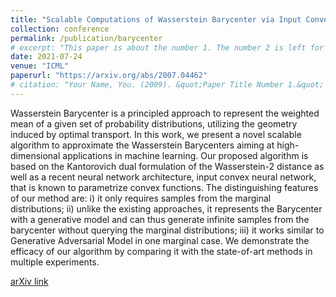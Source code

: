 ```yaml
---
title: "Scalable Computations of Wasserstein Barycenter via Input Convex Neural Networks. "
collection: conference
permalink: /publication/barycenter
# excerpt: "This paper is about the number 1. The number 2 is left for future work."
date: 2021-07-24
venue: "ICML"
paperurl: "https://arxiv.org/abs/2007.04462"
# citation: "Your Name, You. (2009). &quot;Paper Title Number 1.&quot; <i>Journal 1</i>. 1(1)."
---
```


Wasserstein Barycenter is a principled approach to represent the weighted mean of a given set of probability distributions, utilizing the geometry induced by optimal transport. In this work, we present a novel scalable algorithm to approximate the Wasserstein Barycenters aiming at high-dimensional applications in machine learning. Our proposed algorithm is based on the Kantorovich dual formulation of the Wasserstein-2 distance as well as a recent neural network architecture, input convex neural network, that is known to parametrize convex functions. The distinguishing features of our method are: i) it only requires samples from the marginal distributions; ii) unlike the existing approaches, it represents the Barycenter with a generative model and can thus generate infinite samples from the barycenter without querying the marginal distributions; iii) it works similar to Generative Adversarial Model in one marginal case. We demonstrate the efficacy of our algorithm by comparing it with the state-of-art methods in multiple experiments.

[arXiv link](https://arxiv.org/abs/2007.04462)

<!-- Recommended citation: Your Name, You. (2009). "Paper Title Number 1." <i>Journal 1</i>. 1(1). -->
